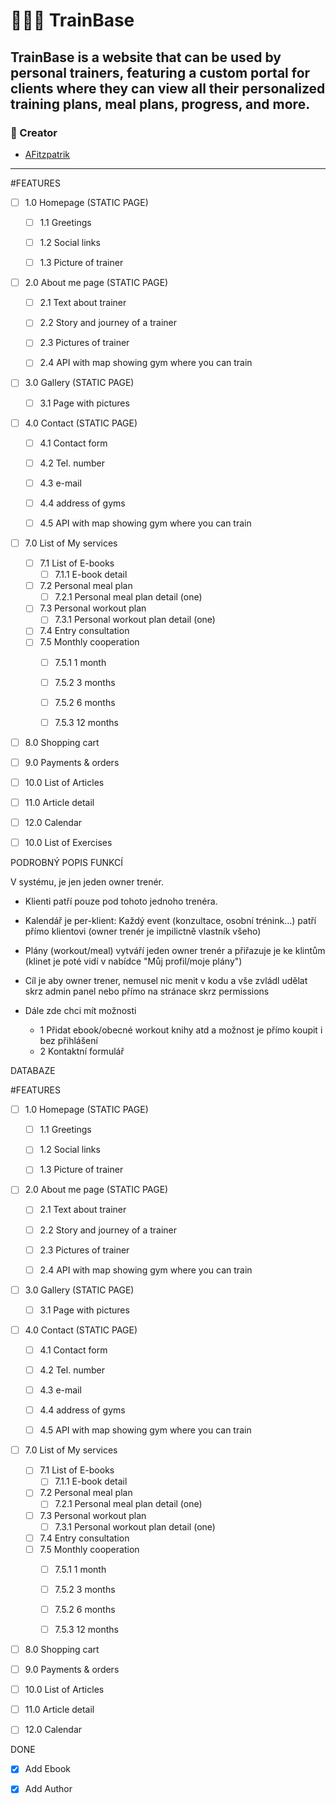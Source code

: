 # 🏋🏼‍♂️ TrainBase

TrainBase is a website that can be used by personal trainers,
featuring a custom portal for clients where they can view all their personalized training plans, meal plans, progress, and more.
---

### 👥 Creator
- [AFitzpatrik](https://github.com/AFitzpatrik)
---



#FEATURES

-[ ] 1.0 Homepage (STATIC PAGE)
  - [ ] 1.1 Greetings
  - [ ] 1.2 Social links
  - [ ] 1.3 Picture of trainer
  
 
-[ ] 2.0 About me page (STATIC PAGE)
  - [ ] 2.1 Text about trainer
  - [ ] 2.2 Story and journey of a trainer
  - [ ] 2.3 Pictures of trainer
  - [ ] 2.4 API with map showing gym where you can train
  

-[ ] 3.0 Gallery (STATIC PAGE)
  - [ ] 3.1 Page with pictures
  

-[ ] 4.0 Contact (STATIC PAGE)
  - [ ] 4.1 Contact form
  - [ ] 4.2 Tel. number
  - [ ] 4.3 e-mail
  - [ ] 4.4 address of gyms
  - [ ] 4.5 API with map showing gym where you can train
  

-[ ] 7.0 List of My services
  - [ ] 7.1 List of E-books
    - [ ] 7.1.1 E-book detail
  -[ ] 7.2 Personal meal plan
    - [ ] 7.2.1 Personal meal plan detail (one)
  -[ ] 7.3 Personal workout plan
    - [ ] 7.3.1 Personal workout plan detail (one)
  -[ ] 7.4 Entry consultation
  -[ ] 7.5 Monthly cooperation
    - [ ] 7.5.1 1 month
    - [ ] 7.5.2 3 months
    - [ ] 7.5.2 6 months
    - [ ] 7.5.3 12 months



-[ ] 8.0 Shopping cart


-[ ] 9.0 Payments & orders


-[ ] 10.0 List of Articles


- [ ] 11.0 Article detail


- [ ] 12.0 Calendar

-[ ] 10.0 List of Exercises



PODROBNÝ POPIS FUNKCÍ

V systému, je jen jeden owner trenér. 
- Klienti patří pouze pod tohoto jednoho trenéra.
- Kalendář je per-klient: Každý event (konzultace, osobní trénink...) patří přímo klientovi (owner trenér je impilictně vlastník všeho)
- Plány (workout/meal) vytváří jeden owner trenér a přiřazuje je ke klintům (klinet je poté vidí v nabídce "Můj profil/moje plány")

- Cíl je aby owner trener, nemusel nic menit v kodu a vše zvládl udělat skrz admin panel nebo přímo na stránace skrz permissions

- Dále zde chci mít možnosti
  - 1 Přidat ebook/obecné workout knihy atd a možnost je přímo koupit i bez přihlášení
  - 2 Kontaktní formulář






DATABAZE



#FEATURES

-[ ] 1.0 Homepage (STATIC PAGE)
  - [ ] 1.1 Greetings
  - [ ] 1.2 Social links
  - [ ] 1.3 Picture of trainer
  
 
-[ ] 2.0 About me page (STATIC PAGE)
  - [ ] 2.1 Text about trainer
  - [ ] 2.2 Story and journey of a trainer
  - [ ] 2.3 Pictures of trainer
  - [ ] 2.4 API with map showing gym where you can train
  

-[ ] 3.0 Gallery (STATIC PAGE)
  - [ ] 3.1 Page with pictures
  

-[ ] 4.0 Contact (STATIC PAGE)
  - [ ] 4.1 Contact form
  - [ ] 4.2 Tel. number
  - [ ] 4.3 e-mail
  - [ ] 4.4 address of gyms
  - [ ] 4.5 API with map showing gym where you can train
  

-[ ] 7.0 List of My services
  - [ ] 7.1 List of E-books
    - [ ] 7.1.1 E-book detail
  -[ ] 7.2 Personal meal plan
    - [ ] 7.2.1 Personal meal plan detail (one)
  -[ ] 7.3 Personal workout plan
    - [ ] 7.3.1 Personal workout plan detail (one)
  -[ ] 7.4 Entry consultation
  -[ ] 7.5 Monthly cooperation
    - [ ] 7.5.1 1 month
    - [ ] 7.5.2 3 months
    - [ ] 7.5.2 6 months
    - [ ] 7.5.3 12 months



-[ ] 8.0 Shopping cart


-[ ] 9.0 Payments & orders


-[ ] 10.0 List of Articles


- [ ] 11.0 Article detail


- [ ] 12.0 Calendar




DONE
- [x] Add Ebook
- [x] Add Author





